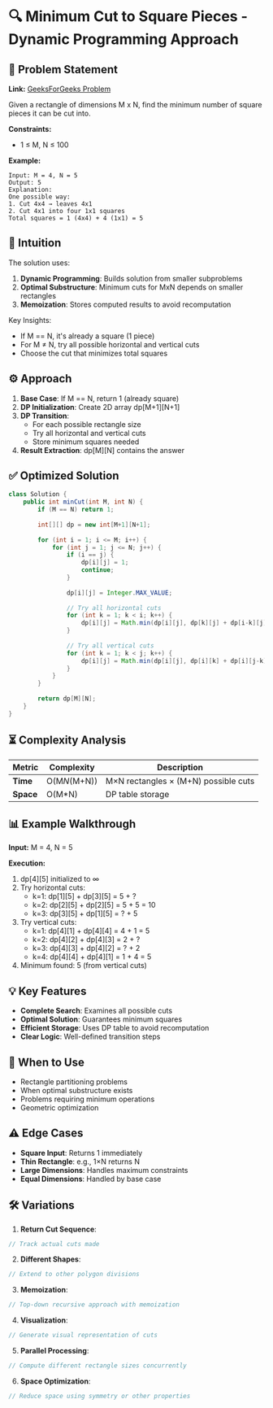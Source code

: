 # 🔍 Minimum Cut to Square Pieces - Dynamic Programming Approach

## 📜 Problem Statement
**Link:** [GeeksForGeeks Problem](https://www.geeksforgeeks.org/problems/min-cut-square3303/1?page=4&company=Google&sortBy=latest)

Given a rectangle of dimensions M x N, find the minimum number of square pieces it can be cut into.

**Constraints:**
- 1 ≤ M, N ≤ 100

**Example:**
```text
Input: M = 4, N = 5
Output: 5
Explanation: 
One possible way: 
1. Cut 4x4 → leaves 4x1 
2. Cut 4x1 into four 1x1 squares
Total squares = 1 (4x4) + 4 (1x1) = 5
```

## 🧠 Intuition
The solution uses:
1. **Dynamic Programming**: Builds solution from smaller subproblems
2. **Optimal Substructure**: Minimum cuts for MxN depends on smaller rectangles
3. **Memoization**: Stores computed results to avoid recomputation

Key Insights:
- If M == N, it's already a square (1 piece)
- For M ≠ N, try all possible horizontal and vertical cuts
- Choose the cut that minimizes total squares

## ⚙️ Approach
1. **Base Case**: If M == N, return 1 (already square)
2. **DP Initialization**: Create 2D array dp[M+1][N+1]
3. **DP Transition**:
   - For each possible rectangle size
   - Try all horizontal and vertical cuts
   - Store minimum squares needed
4. **Result Extraction**: dp[M][N] contains the answer

## ✅ Optimized Solution
```java
class Solution {
    public int minCut(int M, int N) {
        if (M == N) return 1;
        
        int[][] dp = new int[M+1][N+1];
        
        for (int i = 1; i <= M; i++) {
            for (int j = 1; j <= N; j++) {
                if (i == j) {
                    dp[i][j] = 1;
                    continue;
                }
                
                dp[i][j] = Integer.MAX_VALUE;
                
                // Try all horizontal cuts
                for (int k = 1; k < i; k++) {
                    dp[i][j] = Math.min(dp[i][j], dp[k][j] + dp[i-k][j]);
                }
                
                // Try all vertical cuts
                for (int k = 1; k < j; k++) {
                    dp[i][j] = Math.min(dp[i][j], dp[i][k] + dp[i][j-k]);
                }
            }
        }
        
        return dp[M][N];
    }
}
```

## ⏳ Complexity Analysis
| Metric          | Complexity | Description |
|-----------------|------------|-------------|
| **Time**        | O(M*N*(M+N)) | M×N rectangles × (M+N) possible cuts |
| **Space**       | O(M*N)     | DP table storage |

## 📊 Example Walkthrough
**Input:** M = 4, N = 5

**Execution:**
1. dp[4][5] initialized to ∞
2. Try horizontal cuts:
   - k=1: dp[1][5] + dp[3][5] = 5 + ?
   - k=2: dp[2][5] + dp[2][5] = 5 + 5 = 10
   - k=3: dp[3][5] + dp[1][5] = ? + 5
3. Try vertical cuts:
   - k=1: dp[4][1] + dp[4][4] = 4 + 1 = 5
   - k=2: dp[4][2] + dp[4][3] = 2 + ?
   - k=3: dp[4][3] + dp[4][2] = ? + 2
   - k=4: dp[4][4] + dp[4][1] = 1 + 4 = 5
4. Minimum found: 5 (from vertical cuts)

## 💡 Key Features
- **Complete Search**: Examines all possible cuts
- **Optimal Solution**: Guarantees minimum squares
- **Efficient Storage**: Uses DP table to avoid recomputation
- **Clear Logic**: Well-defined transition steps

## 🚀 When to Use
- Rectangle partitioning problems
- When optimal substructure exists
- Problems requiring minimum operations
- Geometric optimization

## ⚠️ Edge Cases
- **Square Input**: Returns 1 immediately
- **Thin Rectangle**: e.g., 1×N returns N
- **Large Dimensions**: Handles maximum constraints
- **Equal Dimensions**: Handled by base case

## 🛠 Variations
1. **Return Cut Sequence**:
```java
// Track actual cuts made
```

2. **Different Shapes**:
```java
// Extend to other polygon divisions
```

3. **Memoization**:
```java
// Top-down recursive approach with memoization
```

4. **Visualization**:
```java
// Generate visual representation of cuts
```

5. **Parallel Processing**:
```java
// Compute different rectangle sizes concurrently
```

6. **Space Optimization**:
```java
// Reduce space using symmetry or other properties
```